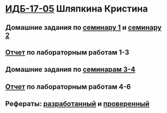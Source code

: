 # [ИДБ-17-05](https://github.com/stankin/design-part-1/wiki/list-idb-17-05) Шляпкина Кристина
## Домашние задания по [семинару 1](https://github.com/stankin/design-part-1/wiki/sem1#Талько-Стас-Шляпкина-Кристина) и [семинару 2](https://github.com/stankin/design-part-1/wiki/sem2#Шляпкина-Кристина)

## [Отчет](https://github.com/kristyashh/kristyashh.github.io/wiki/Лабораторные-работы-1-3) по лабораторным работам 1-3

## Домашние задания по [семинарам 3-4](https://github.com/AirNus/AirNus.github.io/wiki/Business-game)

## [Отчет](https://github.com/kristyashh/kristyashh.github.io/blob/master/Readme.md) по лабораторным работам 4-6

## Рефераты: [разработанный](https://github.com/stankin/design-part-1/wiki/exam08-2) и [проверенный](https://github.com/stankin/design-part-1/wiki/exam13-6)
